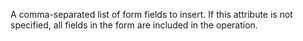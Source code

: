 A comma-separated list of form fields to insert. If this attribute is not specified, all
	fields in the form are included in the operation.